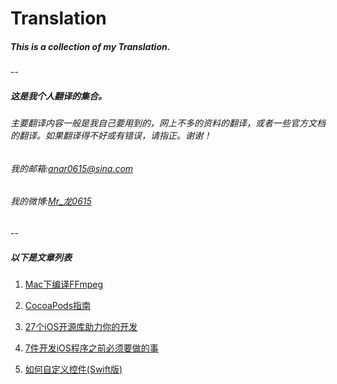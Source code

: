 # Translation
##### This is a collection of my Translation.
--
##### 这是我个人翻译的集合。
###### 主要翻译内容一般是我自己要用到的，网上不多的资料的翻译，或者一些官方文档的翻译。如果翻译得不好或有错误，请指正。谢谢！
###### 我的邮箱:[anar0615@sina.com](mailto:anar0615@sina.com)
###### 我的微博:[Mr_龙0615](http://weibo.com/409498119)
--
##### 以下是文章列表
1. [Mac下编译FFmpeg](https://github.com/Kito0615/Translations/blob/master/TranslationFiles/CompilationGuideForMacOS.md)

2. [CocoaPods指南](https://github.com/Kito0615/Translations/blob/master/TranslationFiles/CocoaPodsGuides.md)

3. [27个iOS开源库助力你的开发](https://github.com/Kito0615/Translations/blob/master/TranslationFiles/27_iOS_open_source_libriraries_to_skyrocket_your_development.md)

4. [7件开发iOS程序之前必须要做的事](https://github.com/Kito0615/Translations/blob/master/TranslationFiles/7_things_you_must_absolutely_do_before_writting_an_iOS_app.md)

5. [如何自定义控件(Swift版)](https://github.com/Kito0615/Translations/blob/master/TranslationFiles/How_to_make_a_custom_control.md)
